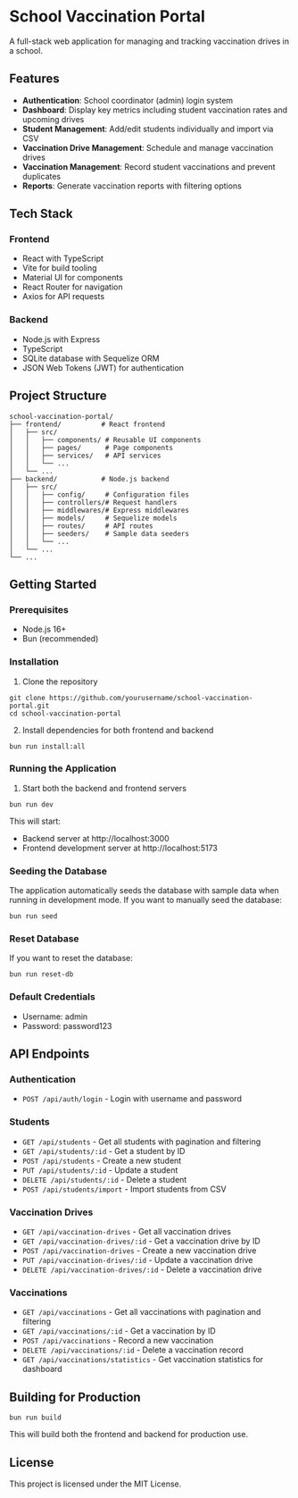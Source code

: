 # School Vaccination Portal

A full-stack web application for managing and tracking vaccination drives in a school.

## Features

- **Authentication**: School coordinator (admin) login system
- **Dashboard**: Display key metrics including student vaccination rates and upcoming drives
- **Student Management**: Add/edit students individually and import via CSV
- **Vaccination Drive Management**: Schedule and manage vaccination drives
- **Vaccination Management**: Record student vaccinations and prevent duplicates
- **Reports**: Generate vaccination reports with filtering options

## Tech Stack

### Frontend
- React with TypeScript
- Vite for build tooling
- Material UI for components
- React Router for navigation
- Axios for API requests

### Backend
- Node.js with Express
- TypeScript
- SQLite database with Sequelize ORM
- JSON Web Tokens (JWT) for authentication

## Project Structure

```
school-vaccination-portal/
├── frontend/          # React frontend
│   ├── src/
│   │   ├── components/ # Reusable UI components
│   │   ├── pages/      # Page components
│   │   ├── services/   # API services
│   │   └── ...
│   └── ...
├── backend/           # Node.js backend
│   ├── src/
│   │   ├── config/     # Configuration files
│   │   ├── controllers/# Request handlers
│   │   ├── middlewares/# Express middlewares
│   │   ├── models/     # Sequelize models
│   │   ├── routes/     # API routes
│   │   ├── seeders/    # Sample data seeders
│   │   └── ...
│   └── ...
└── ...
```

## Getting Started

### Prerequisites

- Node.js 16+
- Bun (recommended)

### Installation

1. Clone the repository
```
git clone https://github.com/yourusername/school-vaccination-portal.git
cd school-vaccination-portal
```

2. Install dependencies for both frontend and backend
```
bun run install:all
```

### Running the Application

1. Start both the backend and frontend servers
```
bun run dev
```

This will start:
- Backend server at http://localhost:3000
- Frontend development server at http://localhost:5173

### Seeding the Database

The application automatically seeds the database with sample data when running in development mode. If you want to manually seed the database:

```
bun run seed
```

### Reset Database

If you want to reset the database:

```
bun run reset-db
```

### Default Credentials

- Username: admin
- Password: password123

## API Endpoints

### Authentication
- `POST /api/auth/login` - Login with username and password

### Students
- `GET /api/students` - Get all students with pagination and filtering
- `GET /api/students/:id` - Get a student by ID
- `POST /api/students` - Create a new student
- `PUT /api/students/:id` - Update a student
- `DELETE /api/students/:id` - Delete a student
- `POST /api/students/import` - Import students from CSV

### Vaccination Drives
- `GET /api/vaccination-drives` - Get all vaccination drives
- `GET /api/vaccination-drives/:id` - Get a vaccination drive by ID
- `POST /api/vaccination-drives` - Create a new vaccination drive
- `PUT /api/vaccination-drives/:id` - Update a vaccination drive
- `DELETE /api/vaccination-drives/:id` - Delete a vaccination drive

### Vaccinations
- `GET /api/vaccinations` - Get all vaccinations with pagination and filtering
- `GET /api/vaccinations/:id` - Get a vaccination by ID
- `POST /api/vaccinations` - Record a new vaccination
- `DELETE /api/vaccinations/:id` - Delete a vaccination record
- `GET /api/vaccinations/statistics` - Get vaccination statistics for dashboard

## Building for Production

```
bun run build
```

This will build both the frontend and backend for production use.

## License

This project is licensed under the MIT License. 